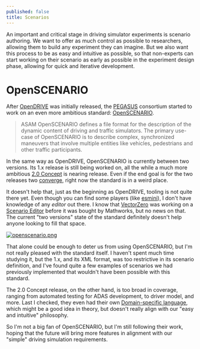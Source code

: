 ```yaml
---
published: false
title: Scenarios
---
```

An important and critical stage in driving simulator experiments is scenario authoring. We want to offer as much control as possible to researchers, allowing them to build any experiment they can imagine. But we also want this process to be as easy and intuitive as possible, so that non-experts can start working on their scenario as early as possible in the experiment design phase, allowing for quick and iterative development.

# OpenSCENARIO

After [OpenDRIVE](/opendrive) was initially released, the [PEGASUS](https://www.pegasusprojekt.de/en/) consortium started to work on an even more ambitious standard: [OpenSCENARIO](https://www.asam.net/standards/detail/openscenario/).

> ASAM OpenSCENARIO defines a file format for the description of the dynamic content of driving and traffic simulators. The primary use-case of OpenSCENARIO is to describe complex, synchronized maneuvers that involve multiple entities like vehicles, pedestrians and other traffic participants.

In the same way as OpenDRIVE, OpenSCENARIO is currently between two versions. Its 1.x release is still being worked on, all the while a much more ambitious [2.0 Concept](https://www.asam.net/index.php?eID=dumpFile&t=f&f=3408&token=afd0585fb2e8e6d760b441fdf485548407ddb977) is nearing release. Even if the end goal is for the two releases two [converge](https://www.asam.net/index.php?eID=dumpFile&t=f&f=3468&token=22f02c42a0a47696cae7e81a2310c74ecf7f218c), right now the standard is in a weird place.

It doesn't help that, just as the beginning as OpenDRIVE, tooling is not quite there yet. Even though you can find some players (like [esmini](https://github.com/esmini/esmini)), I don't have knowledge of any *editor* out there. I know that [VectorZero](https://www.vectorzero.io/) was working on a [Scenario Editor](https://tracetransit.atlassian.net/wiki/spaces/VS/pages/764116999/Scenario+Editor+ALPHA+User+Guide) before it was bought by Mathworks, but no news on that. The current "two versions" state of the standard definitely doesn't help anyone looking to fill that space.

[![openscenario.png]({{site.baseurl}}/images/openscenario.png)][0]

That alone could be enough to deter us from using OpenSCENARIO, but I'm not really pleased with the standard itself. I haven't spent much time studying it, but the 1.x, and its XML format, was too restrictive in its scenario definition, and I've found quite a few examples of scenarios we had previously implemented that wouldn't have been possible with this standard.

The 2.0 Concept release, on the other hand, is too broad in coverage, ranging from automated testing for ADAS development, to driver model, and more. Last I checked, they even had their own [Domain-specific language](https://en.wikipedia.org/wiki/Domain-specific_language), which might be a good idea in theory, but doesn't really align with our "easy and intuitive" philosophy.

So I'm not a big fan of OpenSCENARIO, but I'm still following their work, hoping that the future will bring more features in alignment with our "simple" driving simulation requirements.

[0]: https://www.asam.net/conferences-events/detail/webinar-asam-openscenario/
